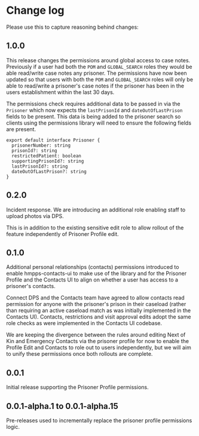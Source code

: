 # Change log

Please use this to capture reasoning behind changes:

## 1.0.0

This release changes the permissions around global access to case notes. Previously if a user had both the `POM` and `GLOBAL_SEARCH` roles they would be able read/write case notes any prisoner. The permissions have now been updated so that users with both the `POM` and `GLOBAL_SEARCH` roles will only be able to read/write a prisoner's case notes if the prisoner has been in the users establishment within the last 30 days.

The permissions check requires additional data to be passed in via the `Prisoner` which now expects the `lastPrisonId` and `dateOutOfLastPrison` fields to be present. This data is being added to the prisoner search so clients using the permissions library will need to ensure the following fields are present.

```
export default interface Prisoner {
  prisonerNumber: string
  prisonId?: string
  restrictedPatient: boolean
  supportingPrisonId?: string
  lastPrisonId?: string
  dateOutOfLastPrison?: string
}
```

## 0.2.0

Incident response. We are introducing an additional role enabling staff to upload photos via DPS.

This is in addition to the existing sensitive edit role to allow rollout of the feature independently of Prisoner
Profile edit.

## 0.1.0

Additional personal relationships (contacts) permissions introduced to enable hmpps-contacts-ui to make use of the
library and for the Prisoner Profile and the Contacts UI to align on whether a user has access to a prisoner's
contacts.

Connect DPS and the Contacts team have agreed to allow contacts read permission for anyone with the prisoner's
prison in their caseload (rather than requiring an active caseload match as was initially implemented in the
Contacts UI). Contacts, restrictions and visit approval edits adopt the same role checks as were implemented
in the Contacts UI codebase.

We are keeping the divergence between the rules around editing Next of Kin and Emergency Contacts via the prisoner
profile for now to enable the Profile Edit and Contacts to role out to users independently, but we will aim to unify
these permissions once both rollouts are complete.

## 0.0.1

Initial release supporting the Prisoner Profile permissions.

## 0.0.1-alpha.1 to 0.0.1-alpha.15

Pre-releases used to incrementally replace the prisoner profile
permissions logic.
